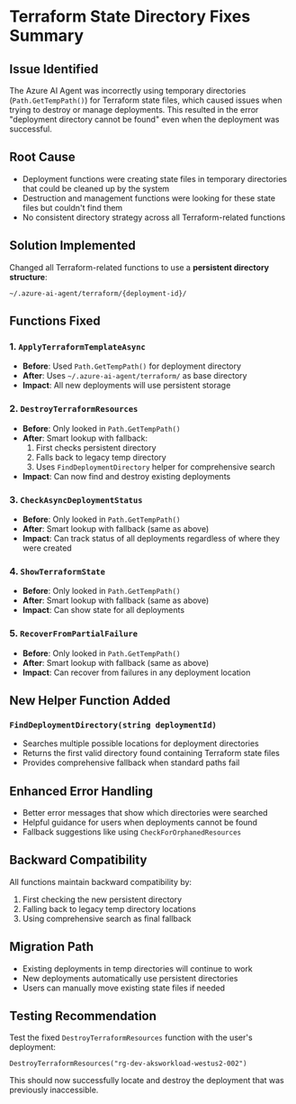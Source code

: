 # Terraform State Directory Fixes Summary

## Issue Identified
The Azure AI Agent was incorrectly using temporary directories (`Path.GetTempPath()`) for Terraform state files, which caused issues when trying to destroy or manage deployments. This resulted in the error "deployment directory cannot be found" even when the deployment was successful.

## Root Cause
- Deployment functions were creating state files in temporary directories that could be cleaned up by the system
- Destruction and management functions were looking for these state files but couldn't find them
- No consistent directory strategy across all Terraform-related functions

## Solution Implemented
Changed all Terraform-related functions to use a **persistent directory structure**:
```
~/.azure-ai-agent/terraform/{deployment-id}/
```

## Functions Fixed

### 1. `ApplyTerraformTemplateAsync`
- **Before**: Used `Path.GetTempPath()` for deployment directory
- **After**: Uses `~/.azure-ai-agent/terraform/` as base directory
- **Impact**: All new deployments will use persistent storage

### 2. `DestroyTerraformResources`
- **Before**: Only looked in `Path.GetTempPath()`
- **After**: Smart lookup with fallback:
  1. First checks persistent directory
  2. Falls back to legacy temp directory
  3. Uses `FindDeploymentDirectory` helper for comprehensive search
- **Impact**: Can now find and destroy existing deployments

### 3. `CheckAsyncDeploymentStatus`
- **Before**: Only looked in `Path.GetTempPath()`
- **After**: Smart lookup with fallback (same as above)
- **Impact**: Can track status of all deployments regardless of where they were created

### 4. `ShowTerraformState`
- **Before**: Only looked in `Path.GetTempPath()`
- **After**: Smart lookup with fallback (same as above)
- **Impact**: Can show state for all deployments

### 5. `RecoverFromPartialFailure`
- **Before**: Only looked in `Path.GetTempPath()`
- **After**: Smart lookup with fallback (same as above)
- **Impact**: Can recover from failures in any deployment location

## New Helper Function Added

### `FindDeploymentDirectory(string deploymentId)`
- Searches multiple possible locations for deployment directories
- Returns the first valid directory found containing Terraform state files
- Provides comprehensive fallback when standard paths fail

## Enhanced Error Handling
- Better error messages that show which directories were searched
- Helpful guidance for users when deployments cannot be found
- Fallback suggestions like using `CheckForOrphanedResources`

## Backward Compatibility
All functions maintain backward compatibility by:
1. First checking the new persistent directory
2. Falling back to legacy temp directory locations
3. Using comprehensive search as final fallback

## Migration Path
- Existing deployments in temp directories will continue to work
- New deployments automatically use persistent directories
- Users can manually move existing state files if needed

## Testing Recommendation
Test the fixed `DestroyTerraformResources` function with the user's deployment:
```
DestroyTerraformResources("rg-dev-aksworkload-westus2-002")
```

This should now successfully locate and destroy the deployment that was previously inaccessible.
